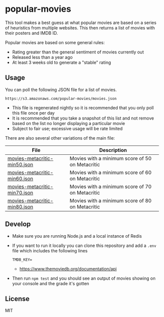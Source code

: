 # popular-movies

This tool makes a best guess at what popular movies are based on a
series of heuristics from multiple websites. This then returns a
list of movies with their posters and IMDB ID.

Popular movies are based on some general rules:

* Rating greater than the general sentiment of movies currently out
* Released less than a year ago
* At least 3 weeks old to generate a "stable" rating

## Usage

You can poll the following JSON file for a list of movies.

```
https://s3.amazonaws.com/popular-movies/movies.json
```

  * This file is regenerated nightly so it is recommended that you
    only poll this file once per day
  * It is recommended that you take a snapshot of this list and not
    remove based on the list no longer displaying a particular movie
  * Subject to fair use; excessive usage will be rate limited

There are also several other variations of the main file:

| File | Description |
| -- | -- |
| [movies-metacritic-min50.json](https://s3.amazonaws.com/popular-movies/movies-metacritic-min50.json) | Movies with a minimum score of 50 on Metacritic |
| [movies-metacritic-min60.json](https://s3.amazonaws.com/popular-movies/movies-metacritic-min60.json) | Movies with a minimum score of 60 on Metacritic |
| [movies-metacritic-min70.json](https://s3.amazonaws.com/popular-movies/movies-metacritic-min70.json) | Movies with a minimum score of 70 on Metacritic |
| [movies-metacritic-min80.json](https://s3.amazonaws.com/popular-movies/movies-metacritic-min80.json) | Movies with a minimum score of 80 on Metacritic |

## Develop

* Make sure you are running Node.js and a local instance of Redis

* If you want to run it locally you can clone this repository and add a
  `.env` file which includes the following lines

    ```
    TMDB_KEY=
    ```

  * https://www.themoviedb.org/documentation/api

* Then run `npm test` and you should see an output of movies showing on
  your console and the grade it's gotten

## License

MIT
